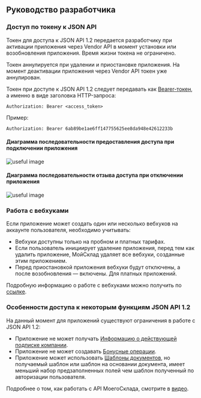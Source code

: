 ## Руководство разработчика 

### Доступ по токену к JSON API 

Токен для доступа к JSON API 1.2 передается разработчику при активации приложения через Vendor API в момент установки или 
возобновления приложения. Время жизни токена не ограничено. 

Токен аннулируется при удалении и приостановке приложения. На момент деактивации приложения через Vendor API токен уже аннулирован.

Токен при доступе к JSON API 1.2 следует передавать как [Bearer-токен](https://dev.moysklad.ru/doc/api/remap/1.2/#mojsklad-json-api-obschie-swedeniq-autentifikaciq),
 а именно в виде заголовка HTTP-запроса:
 
 ```text
Authorization: Bearer <access_token>
 ```

Пример:

```text
Authorization: Bearer 6ab89be1ae6ff147755625ee8da948e42612233b
```

#### Диаграмма последовательности предоставления доступа при подключении приложения

![useful image](diag_install.png)

#### Диаграмма последовательности отзыва доступа при отключении приложения

![useful image](diag_uninstall.png)


### Работа с вебхуками

Если приложение может создать один или несколько вебхуков на аккаунте пользователя, необходимо учитывать:

- Вебхуки доступны только на пробном и платных тарифах.
- Если пользователь инициирует удаление приложения, перед тем как удалить приложение, МойСклад удаляет все вебхуки, созданные этим приложением.
- Перед приостановкой приложения вебхуки будут отключены, а после возобновления — включены. Для платных приложений. 

Подробную информацию о работе с вебхуками можно получить по [ссылке](https://dev.moysklad.ru/doc/api/remap/1.2/dictionaries/#suschnosti-vebhuki). 

### Особенности доступа к некоторым функциям JSON API 1.2

На данный момент для приложений существуют ограничения в работе с JSON API 1.2:

* Приложение не может получать [Информацию о действующей подписке компании](https://dev.moysklad.ru/doc/api/remap/1.2/dictionaries/#suschnosti-podpiska-kompanii).
* Приложение не может создавать [Бонусные операции](https://dev.moysklad.ru/doc/api/remap/1.2/dictionaries/#suschnosti-bonusnaq-operaciq).
* Приложение может использовать [Шаблоны документов](https://dev.moysklad.ru/doc/api/remap/1.2/documents/#dokumenty-obschie-swedeniq-shablony-dokumentow), но получаемый шаблон или шаблон на основании документа, имеет меньший набор предзаполненных полей чем шаблон полученный по авторизации пользователя.

Подробнее о том, как работать с API МоегоСклада, смотрите в [видео](https://www.youtube.com/watch?v=eQWNADSRSWA).
